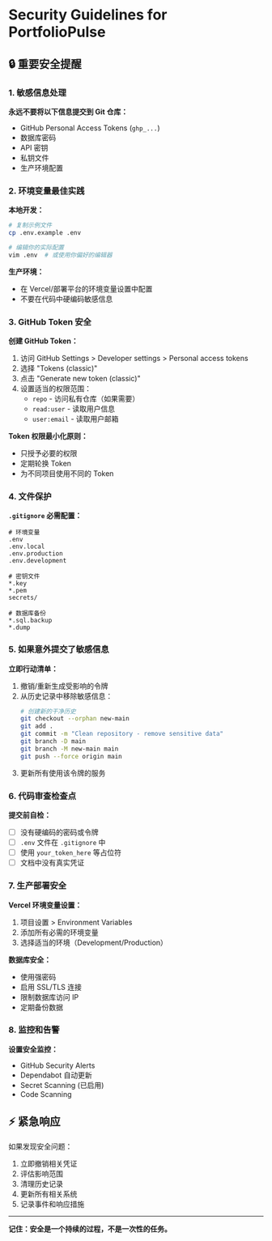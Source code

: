 # Security Guidelines for PortfolioPulse

## 🔒 重要安全提醒

### 1. 敏感信息处理

**永远不要将以下信息提交到 Git 仓库：**
- GitHub Personal Access Tokens (`ghp_...`)
- 数据库密码
- API 密钥
- 私钥文件
- 生产环境配置

### 2. 环境变量最佳实践

**本地开发：**
```bash
# 复制示例文件
cp .env.example .env

# 编辑你的实际配置
vim .env  # 或使用你偏好的编辑器
```

**生产环境：**
- 在 Vercel/部署平台的环境变量设置中配置
- 不要在代码中硬编码敏感信息

### 3. GitHub Token 安全

**创建 GitHub Token：**
1. 访问 GitHub Settings > Developer settings > Personal access tokens
2. 选择 "Tokens (classic)"
3. 点击 "Generate new token (classic)"
4. 设置适当的权限范围：
   - `repo` - 访问私有仓库（如果需要）
   - `read:user` - 读取用户信息
   - `user:email` - 读取用户邮箱

**Token 权限最小化原则：**
- 只授予必要的权限
- 定期轮换 Token
- 为不同项目使用不同的 Token

### 4. 文件保护

**`.gitignore` 必需配置：**
```gitignore
# 环境变量
.env
.env.local
.env.production
.env.development

# 密钥文件
*.key
*.pem
secrets/

# 数据库备份
*.sql.backup
*.dump
```

### 5. 如果意外提交了敏感信息

**立即行动清单：**
1. 撤销/重新生成受影响的令牌
2. 从历史记录中移除敏感信息：
   ```bash
   # 创建新的干净历史
   git checkout --orphan new-main
   git add .
   git commit -m "Clean repository - remove sensitive data"
   git branch -D main
   git branch -M new-main main
   git push --force origin main
   ```
3. 更新所有使用该令牌的服务

### 6. 代码审查检查点

**提交前自检：**
- [ ] 没有硬编码的密码或令牌
- [ ] `.env` 文件在 `.gitignore` 中
- [ ] 使用 `your_token_here` 等占位符
- [ ] 文档中没有真实凭证

### 7. 生产部署安全

**Vercel 环境变量设置：**
1. 项目设置 > Environment Variables
2. 添加所有必需的环境变量
3. 选择适当的环境（Development/Production）

**数据库安全：**
- 使用强密码
- 启用 SSL/TLS 连接
- 限制数据库访问 IP
- 定期备份数据

### 8. 监控和告警

**设置安全监控：**
- GitHub Security Alerts
- Dependabot 自动更新
- Secret Scanning (已启用)
- Code Scanning

## ⚡ 紧急响应

如果发现安全问题：
1. 立即撤销相关凭证
2. 评估影响范围
3. 清理历史记录
4. 更新所有相关系统
5. 记录事件和响应措施

---

**记住：安全是一个持续的过程，不是一次性的任务。**
